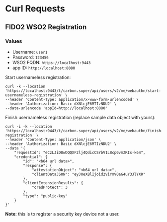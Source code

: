 # Curl Requests

## FIDO2 WSO2 Registration

### Values

- Username: `user1`
- Password: `123456`
- WSO2 FQDN: `https://localhost:9443`
- app ID: `http://localhost:8080`

Start usernameless registration:

```shell
curl -k --location 'https://localhost:9443/t/carbon.super/api/users/v2/me/webauthn/start-usernameless-registration' \
--header 'Content-Type: application/x-www-form-urlencoded' \
--header 'Authorization: Basic dXNlcjE6MTIzNDU2' \
--data-urlencode 'appId=http://localhost:8080'
```

Finish usernameless registration (replace sample data object with yours):

```shell
curl -i -k --location 'https://localhost:9443/t/carbon.super/api/users/v2/me/webauthn/finish-registration' \
--header 'Content-Type: application/json' \
--header 'Authorization: Basic dXNlcjE6MTIzNDU2' \
--data '{
    "requestId": "eCzLJiDUwDQQXF2lj4QdicCSYbV1L8cp0vmZRIs-k64",
    "credential": {
        "id": "<b64 url data>",
        "response": {
            "attestationObject": "<b64 url data>",
            "clientDataJSON": "eyJ0eXBlIjoid2ViYXV0aG4uY3JlYXR"
        },
        "clientExtensionResults": {
            "credProtect": 3
        },
        "type": "public-key"
    }
}'
```

**Note:** this is to register a security key device not a user.